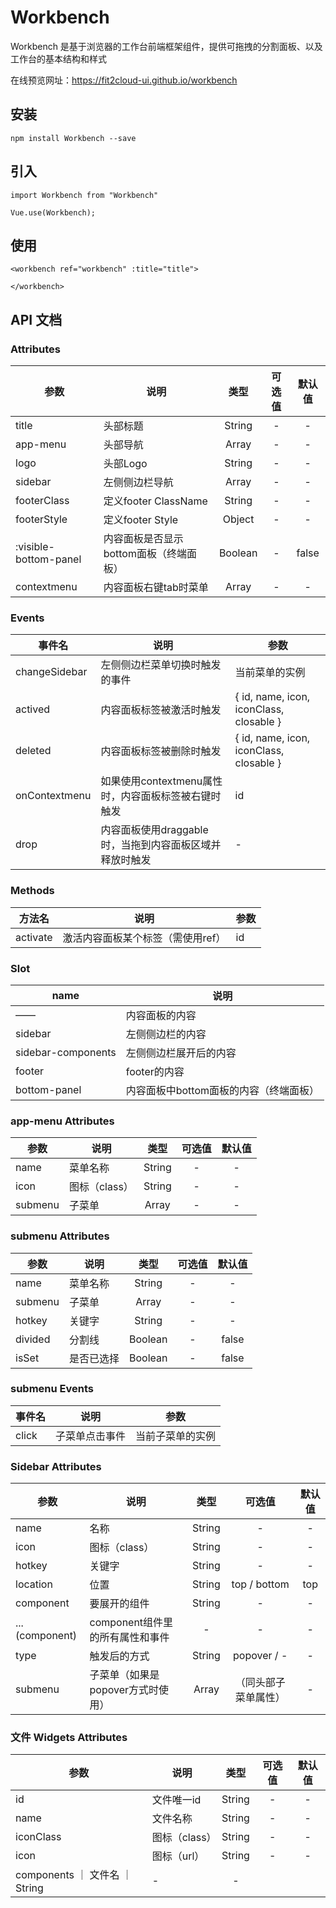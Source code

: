 # Workbench

Workbench 是基于浏览器的工作台前端框架组件，提供可拖拽的分割面板、以及工作台的基本结构和样式

在线预览网址：https://fit2cloud-ui.github.io/workbench

## 安装
```
npm install Workbench --save
```

## 引入
```
import Workbench from "Workbench"

Vue.use(Workbench);
```
## 使用
```
<workbench ref="workbench" :title="title">

</workbench>
```

## API 文档

### Attributes
 参数 |  说明  |  类型  |  可选值  |  默认值  |
 --- | ------| :-----: | :----: | :------: 
 title       | 头部标题 | String | - | - 
 app-menu    | 头部导航 | Array | - | -
 logo  | 头部Logo | String | - | -
 sidebar | 左侧侧边栏导航 | Array | - | - 
 footerClass | 定义footer ClassName | String | - | -
 footerStyle | 定义footer Style | Object | - | -
 :visible-bottom-panel | 内容面板是否显示bottom面板（终端面板） | Boolean | - | false
 contextmenu | 内容面板右键tab时菜单 | Array | - | -

### Events
  事件名 |  说明 |  参数	
 --------- | ---------- | -------- | 
 changeSidebar  | 左侧侧边栏菜单切换时触发的事件 | 当前菜单的实例 
 actived  | 内容面板标签被激活时触发 | { id, name, icon, iconClass, closable }
 deleted  | 内容面板标签被删除时触发 | { id, name, icon, iconClass, closable }
 onContextmenu | 如果使用contextmenu属性时，内容面板标签被右键时触发 | id
 drop  | 内容面板使用draggable时，当拖到内容面板区域并释放时触发 | -

### Methods
  方法名    |    说明   |  参数  
 --------- | ---------- | -------- 
 activate   | 激活内容面板某个标签（需使用ref） | id  

### Slot
  name    |    说明    
 --------- | ---------- 
  —— | 内容面板的内容 
 sidebar | 左侧侧边栏的内容 
 sidebar-components | 左侧侧边栏展开后的内容 
 footer | footer的内容 
 bottom-panel | 内容面板中bottom面板的内容（终端面板）

### app-menu Attributes
   参数  |    说明   |   类型 | 可选值 | 默认值
 ----- | -------- | :------: | :-----: | :-----: 
 name  | 菜单名称 | String | - | - 
 icon  | 图标（class）| String | - | - 
 submenu  | 子菜单 | Array | - | - 

### submenu Attributes
  参数 |  说明  |   类型   |  可选值  |  默认值  
  -----  | ------ | :------: | :------: | :-------:
 name    | 菜单名称 | String | - | - 
 submenu   | 子菜单 | Array | - | - 
 hotkey    | 关键字 | String | - | - 
 divided   | 分割线 | Boolean | - | false 
 isSet   | 是否已选择 | Boolean | - | false 

### submenu Events
  事件名 |   说明   |  参数  
  --------- | ---------- | -------- 
  click   | 子菜单点击事件 | 当前子菜单的实例 

### Sidebar Attributes
  参数  |   说明   |   类型   | 可选值 |  默认值  
 ----- | -------- | :------: | :-------: | :------: 
 name     | 名称 | String | - | - 
 icon      | 图标（class） | String | - | - 
 hotkey    | 关键字 | String | - | - 
 location    | 位置 | String | top / bottom | top  
 component    | 要展开的组件 | String | - | - 
 ...(component) | component组件里的所有属性和事件 | - | - | - 
 type   | 触发后的方式 | String | popover / - | - 
 submenu   | 子菜单（如果是popover方式时使用） | Array | （同头部子菜单属性） | - 

 ### 文件 Widgets Attributes
  参数  |   说明   |   类型   | 可选值 |  默认值  
 ----- | -------- | :------: | :-------: | :------: 
 id     | 文件唯一id | String | - | - 
 name   | 文件名称 | String | - | - 
 iconClass    | 图标（class） | String | - | - 
 icon    | 图标（url） | String | - | - 
 components ｜ 文件名 ｜ String | - | - 
